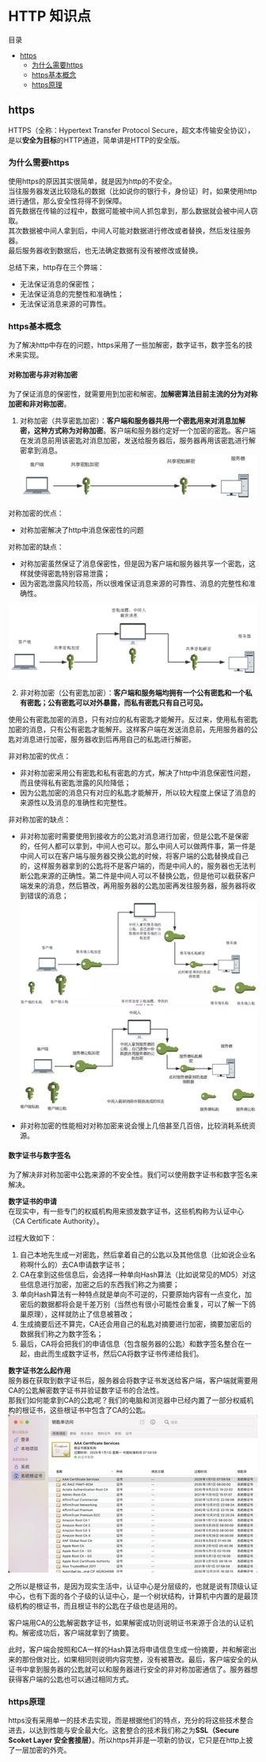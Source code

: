 # HTTP 知识点

目录
+ [https](#https)
  - [为什么需要https](#为什么需要https)
  - [https基本概念](#https基本概念)
  - [https原理](#https原理)

## https
HTTPS（全称：Hypertext Transfer Protocol Secure，超文本传输安全协议），是以**安全为目标**的HTTP通道，简单讲是HTTP的安全版。


### 为什么需要https
使用https的原因其实很简单，就是因为http的不安全。  
当往服务器发送比较隐私的数据（比如说你的银行卡，身份证）时，如果使用http进行通信，那么安全性将得不到保障。  
首先数据在传输的过程中，数据可能被中间人抓包拿到，那么数据就会被中间人窃取。  
其次数据被中间人拿到后，中间人可能对数据进行修改或者替换，然后发往服务器。  
最后服务器收到数据后，也无法确定数据有没有被修改或替换。

总结下来，http存在三个弊端：
- 无法保证消息的保密性；
- 无法保证消息的完整性和准确性；
- 无法保证消息来源的可靠性。

### https基本概念
为了解决http中存在的问题，https采用了一些加解密，数字证书，数字签名的技术来实现。

#### 对称加密与非对称加密
为了保证消息的保密性，就需要用到加密和解密。**加解密算法目前主流的分为对称加密和非对称加密**。

1. 对称加密（共享密匙加密）：**客户端和服务器共用一个密匙用来对消息加解密，这种方式称为对称加密**。客户端和服务器约定好一个加密的密匙。客户端在发消息前用该密匙对消息加密，发送给服务器后，服务器再用该密匙进行解密拿到消息。  
![对称加密](images/对称加密.png)  

对称加密的优点：
- 对称加密解决了http中消息保密性的问题

对称加密的缺点：
- 对称加密虽然保证了消息保密性，但是因为客户端和服务器共享一个密匙，这样就使得密匙特别容易泄露；
- 因为密匙泄露风险较高，所以很难保证消息来源的可靠性、消息的完整性和准确性。

![缺点](images/对称加密缺点.png)

2. 非对称加密（公有密匙加密）：**客户端和服务端均拥有一个公有密匙和一个私有密匙；公有密匙可以对外暴露，而私有密匙只有自己可见。**

使用公有密匙加密的消息，只有对应的私有密匙才能解开。反过来，使用私有密匙加密的消息，只有公有密匙才能解开。这样客户端在发送消息前，先用服务器的公匙对消息进行加密，服务器收到后再用自己的私匙进行解密。

非对称加密的优点：
- 非对称加密采用公有密匙和私有密匙的方式，解决了http中消息保密性问题，而且使得私有密匙泄露的风险降低；
- 因为公匙加密的消息只有对应的私匙才能解开，所以较大程度上保证了消息的来源性以及消息的准确性和完整性。

非对称加密的缺点：
- 非对称加密时需要使用到接收方的公匙对消息进行加密，但是公匙不是保密的，任何人都可以拿到，中间人也可以。那么中间人可以做两件事，第一件是中间人可以在客户端与服务器交换公匙的时候，将客户端的公匙替换成自己的，这样服务器拿到的公匙将不是客户端的，而是中间人的，服务器也无法判断公匙来源的正确性。第二件是中间人可以不替换公匙，但是他可以截获客户端发来的消息，然后篡改，再用服务器的公匙加密再发往服务器，服务器将收到错误的消息；  
![缺点1](images/非对称加密缺点1.png)  
![缺点2](images/非对称加密缺点2.png)  

- 非对称加密的性能相对对称加密来说会慢上几倍甚至几百倍，比较消耗系统资源。

#### 数字证书与数字签名
为了解决非对称加密中公匙来源的不安全性。我们可以使用数字证书和数字签名来解决。

**数字证书的申请**  
在现实中，有一些专门的权威机构用来颁发数字证书，这些机构称为认证中心（CA Certificate Authority）。

过程大致如下：
1. 自己本地先生成一对密匙，然后拿着自己的公匙以及其他信息（比如说企业名称啊什么的）去CA申请数字证书；
2. CA在拿到这些信息后，会选择一种单向Hash算法（比如说常见的MD5）对这些信息进行加密，加密之后的东西我们称之为摘要；
3. 单向Hash算法有一种特点就是单向不可逆的，只要原始内容有一点变化，加密后的数据都将会是千差万别（当然也有很小可能性会重复，可以了解一下鸽巢原理），这样就防止了信息被篡改；
4. 生成摘要后还不算完，CA还会用自己的私匙对摘要进行加密，摘要加密后的数据我们称之为数字签名；
5. 最后，CA将会把我们的申请信息（包含服务器的公匙）和数字签名整合在一起，由此而生成数字证书，然后CA将数字证书传递给我们。

**数字证书怎么起作用**  
服务器在获取到数字证书后，服务器会将数字证书发送给客户端，客户端就需要用CA的公匙解密数字证书并验证数字证书的合法性。  
那我们如何能拿到CA的公匙呢？我们的电脑和浏览器中已经内置了一部分权威机构的根证书，这些根证书中包含了CA的公匙。  
![内置证书](images/内置证书.png)

之所以是根证书，是因为现实生活中，认证中心是分层级的，也就是说有顶级认证中心，也有下面的各个子级的认证中心，是一个树状结构，计算机中内置的是最顶级机构的根证书，而且根证书的公匙在子级也是适用的。

客户端用CA的公匙解密数字证书，如果解密成功则说明证书来源于合法的认证机构。解密成功后，客户端就拿到了摘要。

此时，客户端会按照和CA一样的Hash算法将申请信息生成一份摘要，并和解密出来的那份做对比，如果相同则说明内容完整，没有被篡改。最后，客户端安全的从证书中拿到服务器的公匙就可以和服务器进行安全的非对称加密通信了。服务器想获得客户端的公匙也可以通过相同方式。

### https原理
https没有采用单一的技术去实现，而是根据他们的特点，充分的将这些技术整合进去，以达到性能与安全最大化。这套整合的技术我们称之为**SSL（Secure Scoket Layer 安全套接层）**。所以https并非是一项新的协议，它只是在http上披了一层加密的外壳。

 